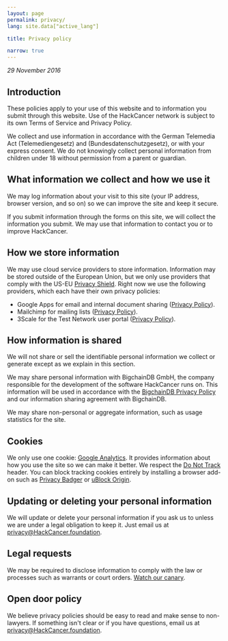 ```yaml
---
layout: page
permalink: privacy/ 
lang: site.data["active_lang"]

title: Privacy policy

narrow: true
---
```


*29 November 2016*

## Introduction

These policies apply to your use of this website and to information you submit through this website. Use of the HackCancer network is subject to its own Terms of Service and Privacy Policy.

We collect and use information in accordance with the German Telemedia Act (Telemediengesetz) and (Bundesdatenschutzgesetz), or with your express consent. We do not knowingly collect personal information from children under 18 without permission from a parent or guardian.

## What information we collect and how we use it

We may log information about your visit to this site (your IP address, browser version, and so on) so we can improve the site and keep it secure.

If you submit information through the forms on this site, we will collect the information you submit. We may use that information to contact you or to improve HackCancer.

## How we store information

We may use cloud service providers to store information. Information may be stored outside of the European Union, but we only use providers that comply with the US-EU [Privacy Shield](http://ec.europa.eu/justice/data-protection/international-transfers/eu-us-privacy-shield/index_en.htm). Right now we use the following providers, which each have their own privacy policies:

* Google Apps for email and internal document sharing ([Privacy Policy](https://www.google.com/policies/privacy/)).
* Mailchimp for mailing lists ([Privacy Policy](https://mailchimp.com/legal/privacy/)).
* 3Scale for the Test Network user portal ([Privacy Policy](https://www.redhat.com/en/about/privacy-statement)).

## How information is shared

We will not share or sell the identifiable personal information we collect or generate except as we explain in this section.

We may share personal information with BigchainDB GmbH, the company responsible for the development of the software HackCancer runs on. This information will be used in accordance with the [BigchainDB Privacy Policy](https://bigchaindb.com/privacy) and our information sharing agreement with BigchainDB.

We may share non-personal or aggregate information, such as usage statistics for the site.

## Cookies

We only use one cookie: [Google Analytics](https://www.google.com/analytics/). It provides information about how you use the site so we can make it better. We respect the [Do Not Track](https://en.wikipedia.org/wiki/Do_Not_Track) header. You can block tracking cookies entirely by installing a browser add-on such as [Privacy Badger](https://www.eff.org/privacybadger) or [uBlock Origin](https://github.com/gorhill/uBlock).

## Updating or deleting your personal information

We will update or delete your personal information if you ask us to unless we are under a legal obligation to keep it. Just email us at privacy@HackCancer.foundation.

## Legal requests

We may be required to disclose information to comply with the law or processes such as warrants or court orders. [Watch our canary](/canary/).

## Open door policy

We believe privacy policies should be easy to read and make sense to non-lawyers. If something isn't clear or if you have questions, email us at privacy@HackCancer.foundation.

